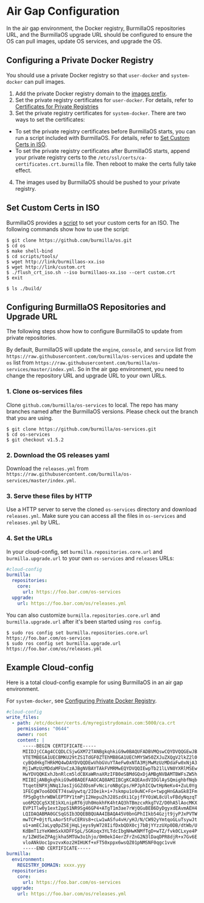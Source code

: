 # Air Gap Configuration

In the air gap environment, the Docker registry, BurmillaOS repositories URL, and the BurmillaOS upgrade URL should be configured to ensure the OS can pull images, update OS services, and upgrade the OS.


## Configuring a Private Docker Registry

You should use a private Docker registry so that `user-docker` and `system-docker` can pull images.

1. Add the private Docker registry domain to the [images prefix](/docs/configuration/docker/images-prefix).
2. Set the private registry certificates for `user-docker`. For details, refer to [Certificates for Private Registries](/docs/configuration/docker/private-registries#certificates-for-private-registries)
3. Set the private registry certificates for `system-docker`. There are two ways to set the certificates:
  - To set the private registry certificates before BurmillaOS starts, you can run a script included with BurmillaOS. For details, refer to [Set Custom Certs in ISO](/docs/configuration/advanced/airgap-configuration#set-custom-certs-in-iso).
  - To set the private registry certificates after BurmillaOS starts, append your private registry certs to the `/etc/ssl/certs/ca-certificates.crt.burmilla` file. Then reboot to make the certs fully take effect.
4. The images used by BurmillaOS should be pushed to your private registry.

## Set Custom Certs in ISO

BurmillaOS provides a [script](https://github.com/burmilla/os/blob/master/scripts/tools/flush_crt_iso.sh) to set your custom certs for an ISO. The following commands show how to use the script:

```shell
$ git clone https://github.com/burmilla/os.git
$ cd os
$ make shell-bind
$ cd scripts/tools/
$ wget http://link/burmillaos-xx.iso
$ wget http://link/custom.crt
$ ./flush_crt_iso.sh --iso burmillaos-xx.iso --cert custom.crt
$ exit

$ ls ./build/
```

## Configuring BurmillaOS Repositories and Upgrade URL

The following steps show how to configure BurmillaOS to update from private repositories.

By default, BurmillaOS will update the `engine`, `console`, and `service` list from `https://raw.githubusercontent.com/burmilla/os-services` and update the `os` list from `https://raw.githubusercontent.com/burmilla/os-services/master/index.yml`. So in the air gap environment, you need to change the repository URL and upgrade URL to your own URLs.

### 1. Clone os-services files

Clone `github.com/burmilla/os-services` to local. The repo has many branches named after the BurmillaOS versions. Please check out the branch that you are using.

```shell
$ git clone https://github.com/burmilla/os-services.git
$ cd os-services
$ git checkout v1.5.2
```

### 2. Download the OS releases yaml

Download the `releases.yml` from `https://raw.githubusercontent.com/burmilla/os-services/master/index.yml`.

### 3. Serve these files by HTTP

Use a HTTP server to serve the cloned `os-services` directory and download `releases.yml`.
Make sure you can access all the files in `os-services` and `releases.yml` by URL.

### 4. Set the URLs

In your cloud-config, set `burmilla.repositories.core.url` and `burmilla.upgrade.url` to your own `os-services` and `releases` URLs:
```yaml
#cloud-config
burmilla:
  repositories:
    core:
      url: https://foo.bar.com/os-services
  upgrade:
    url: https://foo.bar.com/os/releases.yml
```

You can also customize `burmilla.repositories.core.url` and `burmilla.upgrade.url` after it's been started using `ros config`.

```shell
$ sudo ros config set burmilla.repositories.core.url https://foo.bar.com/os-services
$ sudo ros config set burmilla.upgrade.url https://foo.bar.com/os/releases.yml
```

## Example Cloud-config


Here is a total cloud-config example for using BurmillaOS in an air gap environment.

For `system-docker`, see [Configuring Private Docker Registry](/docs/configuration/advanced/airgap-configuration#configuring-private-docker-registry).

```yaml
#cloud-config
write_files:
  - path: /etc/docker/certs.d/myregistrydomain.com:5000/ca.crt
    permissions: "0644"
    owner: root
    content: |
      -----BEGIN CERTIFICATE-----
      MIIDJjCCAg4CCQDLCSjwGXM72TANBgkqhkiG9w0BAQUFADBVMQswCQYDVQQGEwJB
      VTETMBEGA1UECBMKU29tZS1TdGF0ZTEhMB8GA1UEChMYSW50ZXJuZXQgV2lkZ2l0
      cyBQdHkgTHRkMQ4wDAYDVQQDEwVhbGVuYTAeFw0xNTA3MjMwMzUzMDdaFw0xNjA3
      MjIwMzUzMDdaMFUxCzAJBgNVBAYTAkFVMRMwEQYDVQQIEwpTb21lLVN0YXRlMSEw
      HwYDVQQKExhJbnRlcm5ldCBXaWRnaXRzIFB0eSBMdGQxDjAMBgNVBAMTBWFsZW5h
      MIIBIjANBgkqhkiG9w0BAQEFAAOCAQ8AMIIBCgKCAQEAxdVIDGlAySQmighbfNqb
      TtqetENPXjNNq1JasIjGGZdOsmFvNciroNBgCps/HPJphICQwtHpNeKv4+ZuL0Yg
      1FECgW7oo6DOET74swUywtq/2IOeik+i+7skmpu1o9uNC+Fo+twpgHnGAaGk8IFm
      fP5gDgthrWBWlEPTPY1tmPjI2Hepu2hJ28SzdXi1CpjfFYOiWL8cUlvFBdyNqzqT
      uo6M2QCgSX3E1kXLnipRT6jUh0HokhFK4htAQ3hTBmzcxRkgTVZ/D0hA5lAocMKX
      EVP1Tlw0y1ext2ppS1NR9Sg46GP4+ATgT1m3ae7rWjQGuBEB6DyDgyxdEAvmAEH4
      LQIDAQABMA0GCSqGSIb3DQEBBQUAA4IBAQA45V0bnGPhIIkb54Gzjt9jyPJxPVTW
      mwTCP+0jtfLxAor5tFuCERVs8+cLw1wASfu4vH/yHJ/N/CW92yYmtqoGLuTsywJt
      u1+amECJaLyq0pZ5EjHqLjeys9yW728IifDxbQDX0cj7bBjYYzzUXp0DB/dtWb/U
      KdBmT1zYeKWmSxkXDFFSpL/SGKoqx3YLTdcIbgNHwKNMfTgD+wTZ/fvk0CLxye4P
      n/1ZWdSeZPAgjkha5MTUw3o1hjo/0H0ekI4erZFrZnG2N3lDaqDPR8djR+x7Gv6E
      vloANkUoc1pvzvxKoz2HIHUKf+xFT50xppx6wsQZ01pNMSNF0qgc1vvH
      -----END CERTIFICATE-----
burmilla:
  environment:
    REGISTRY_DOMAIN: xxxx.yyy
  repositories:
    core:
      url: https://foo.bar.com/os-services
  upgrade:
    url: https://foo.bar.com/os/releases.yml
```
